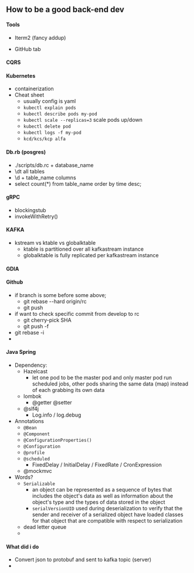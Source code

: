 ## How to be a good back-end dev

#### Tools

- Iterm2 (fancy addup)

- GitHub tab 

#### CQRS



#### Kubernetes 

- containerization
- Cheat sheet
  - usually config is yaml
  - `kubectl explain pods`
  - `kubectl describe pods my-pod`
  - `kubectl scale --replicas=3` scale pods up/down
  - `kubectl delete pod`
  - `kubectl logs -f my-pod`
  - `kcd/kcs/kcp alfa`

#### Db.rb (posgres)

- ./scripts/db.rc + database_name
- \dt all tables
- \d + table_name columns 
- select count(*) from table_name order by time desc;

#### gRPC

- blockingstub
- invokeWithRetry()

#### KAFKA

- kstream vs ktable vs globalktable
  -  ktable is partitioned over all kafkastream instance
  - globalktable is fully replicated per kafkastream instance

#### GDIA

#### Github

- if branch is some before some above; 
  - git rebase --hard origin/rc
  - git push
- if want to check specific commit from develop to rc
  - git cherry-pick SHA
  - git push -f
- git rebase -i
- 

#### Java Spring

- Dependency:
  - Hazelcast
    - let one pod to be the master pod and only master pod run scheduled jobs, other pods sharing the same data (map) instead of each grabbing its own data
  - lombok
    - @getter @setter
  - @slf4j
    - Log.info / log.debug
- Annotations
  - `@Bean`
  - `@Component`
  - `@ConfigurationProperties()`
  - `@Configuration`
  - `@profile`
  - `@scheduled`
    - FixedDelay / InitialDelay / FixedRate / CronExpression
  - @mockmvc
- Words?
  - `Serializable`
    - an object can be represented as a sequence of bytes that includes the object's data as well as information about the object's type and the types of data stored in the object
    - `serialVersionUID` used during deserialization to verify that the sender and receiver of a serialized object have loaded classes for that object that are compatible with respect to serialization
  - dead letter queue
  - 



#### What did i do

- Convert json to protobuf and sent to kafka topic (server)
- 